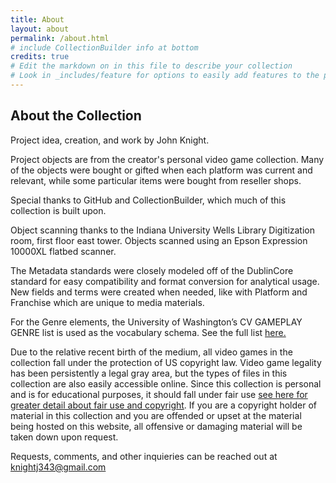 ```yaml
---
title: About
layout: about
permalink: /about.html
# include CollectionBuilder info at bottom
credits: true
# Edit the markdown on in this file to describe your collection
# Look in _includes/feature for options to easily add features to the page
---
```

## About the Collection

Project idea, creation, and work by John Knight.

Project objects are from the creator's personal video game collection. Many of the objects were bought or gifted when each platform was current and relevant, while some particular items were bought from reseller shops. 

Special thanks to GitHub and CollectionBuilder, which much of this collection is built upon.

Object scanning thanks to the Indiana University Wells Library Digitization room, first floor east tower. Objects scanned using an Epson Expression 10000XL flatbed scanner.

The Metadata standards were closely modeled off of the DublinCore standard for easy compatibility and format conversion for analytical usage. New fields and terms were created when needed, like with Platform and Franchise which are unique to media materials. 

For the Genre elements, the University of Washington’s CV GAMEPLAY GENRE list is used as the vocabulary schema. See the full list [here.](https://cpb-us-e1.wpmucdn.com/sites.uw.edu/dist/2/3760/files/2019/09/VGMS_CV_Genre_v.1.1_20150622.pdf)

Due to the relative recent birth of the medium, all video games in the collection fall under the protection of US copyright law. Video game legality has been persistently a legal gray area, but the types of files in this collection are also easily accessible online. Since this collection is personal and is for educational purposes, it should fall under fair use [see here for greater detail about fair use and copyright](https://guides.library.cornell.edu/ld.php?content_id=63936868). If you are a copyright holder of material in this collection and you are offended or upset at the material being hosted on this website, all offensive or damaging material will be taken down upon request. 

Requests, comments, and other inquieries can be reached out at knightj343@gmail.com 
